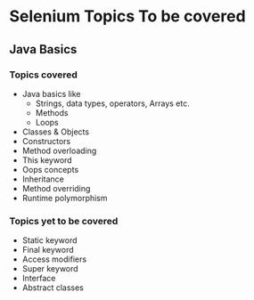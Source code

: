 # Selenium Topics To be covered

## Java Basics

### Topics covered
* Java basics like 
    * Strings, data types, operators, Arrays etc.
    * Methods
    * Loops
* Classes & Objects
* Constructors
* Method overloading
* This keyword
* Oops concepts
* Inheritance
* Method overriding
* Runtime polymorphism

### Topics yet to be covered
* Static keyword
* Final keyword
* Access modifiers
* Super keyword 
* Interface
* Abstract classes
####